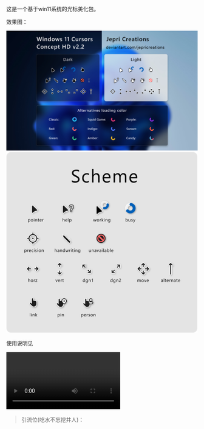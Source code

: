 <!-- Date: 2025-05-05-->

这是一个基于win11系统的光标美化包。

效果图：

![效果图1](./Preview.jpg) ![效果图2](./Scheme.png)

使用说明见

![视频](./How%20to%20install.mp4)

> 引流位(吃水不忘挖井人)：[](https://www.deviantart.com/jepricreations)
